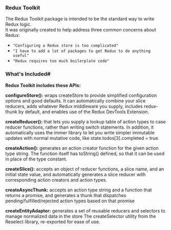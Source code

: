 ### Redux Toolkit
The Redux Toolkit package is intended to be the standard way to write Redux logic. </br>
It was originally created to help address three common concerns about Redux: <br/>
* `"Configuring a Redux store is too complicated"`
* `"I have to add a lot of packages to get Redux to do anything useful"`
* `"Redux requires too much boilerplate code"`

### What's Included#

**Redux Toolkit includes these APIs:**


**configureStore():** wraps createStore to provide simplified configuration options and good defaults. It can automatically combine your slice reducers, adds whatever Redux middleware you supply, includes redux-thunk by default, and enables use of the Redux DevTools Extension.


**createReducer():** that lets you supply a lookup table of action types to case reducer functions, rather than writing switch statements. In addition, it automatically uses the immer library to let you write simpler immutable updates with normal mutative code, like state.todos[3].completed = true.

**createAction():** generates an action creator function for the given action type string. The function itself has toString() defined, so that it can be used in place of the type constant.

**createSlice():** accepts an object of reducer functions, a slice name, and an initial state value, and automatically generates a slice reducer with corresponding action creators and action types.

**createAsyncThunk:** accepts an action type string and a function that returns a promise, and generates a thunk that dispatches pending/fulfilled/rejected action types based on that promise

**createEntityAdapter:** generates a set of reusable reducers and selectors to manage normalized data in the store
The createSelector utility from the Reselect library, re-exported for ease of use.
